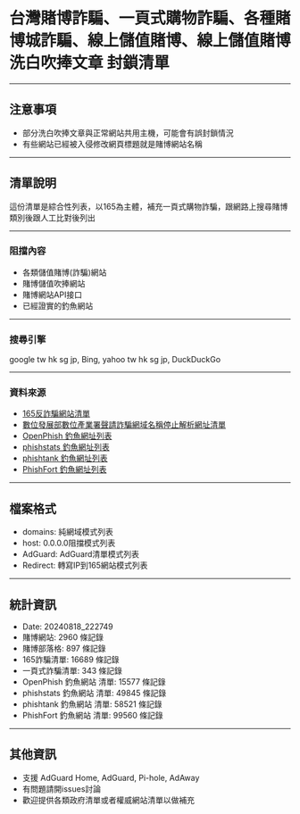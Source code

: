 # 台灣賭博詐騙、一頁式購物詐騙、各種賭博城詐騙、線上儲值賭博、線上儲值賭博洗白吹捧文章 封鎖清單
----------------------------------------------------------------
## 注意事項
- 部分洗白吹捧文章與正常網站共用主機，可能會有誤封鎖情況
- 有些網站已經被入侵修改網頁標題就是賭博網站名稱

----------------------------------------------------------------
## 清單說明
這份清單是綜合性列表，以165為主體，補充一頁式購物詐騙，跟網路上搜尋賭博類別後跟人工比對後列出

----------------------------------------------------------------
### 阻擋內容
- 各類儲值賭博(詐騙)網站
- 賭博儲值吹捧網站
- 賭博網站API接口
- 已經證實的釣魚網站

----------------------------------------------------------------
### 搜尋引擎
 google tw hk sg jp, Bing, yahoo tw hk sg jp, DuckDuckGo

----------------------------------------------------------------
### 資料來源
- [165反詐騙網站清單](https://data.gov.tw/dataset/160055)
- [數位發展部數位產業署聲請詐騙網域名稱停止解析網址清單](https://data.gov.tw/dataset/165027)
- [OpenPhish 釣魚網址列表](https://openphish.com)
- [phishstats 釣魚網址列表](https://phishstats.info/)
- [phishtank 釣魚網址列表](https://www.phishtank.com/)
- [PhishFort 釣魚網址列表](https://www.phishfort.com/)

----------------------------------------------------------------
## 檔案格式
- domains: 純網域模式列表
- host: 0.0.0.0阻擋模式列表
- AdGuard: AdGuard清單模式列表
- Redirect: 轉寫IP到165網站模式列表

----------------------------------------------------------------
## 統計資訊
- Date: 20240818_222749
- 賭博網站: 2960 條記錄
- 賭博部落格: 897 條記錄
- 165詐騙清單: 16689 條記錄
- 一頁式詐騙清單: 343 條記錄
- OpenPhish 釣魚網站 清單: 15577 條記錄
- phishstats 釣魚網站 清單: 49845 條記錄
- phishtank 釣魚網站 清單: 58521 條記錄
- PhishFort 釣魚網站 清單: 99560 條記錄

----------------------------------------------------------------

## 其他資訊
- 支援 AdGuard Home, AdGuard, Pi-hole, AdAway
- 有問題請開issues討論
- 歡迎提供各類政府清單或者權威網站清單以做補充
